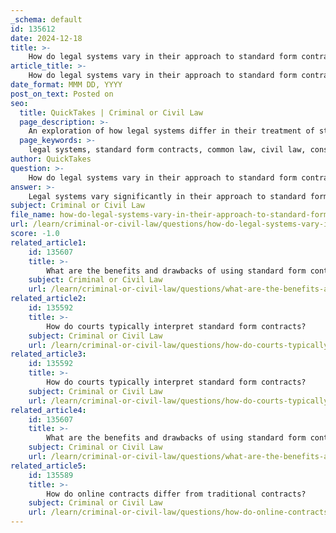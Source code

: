 ```yaml
---
_schema: default
id: 135612
date: 2024-12-18
title: >-
    How do legal systems vary in their approach to standard form contracts?
article_title: >-
    How do legal systems vary in their approach to standard form contracts?
date_format: MMM DD, YYYY
post_on_text: Posted on
seo:
  title: QuickTakes | Criminal or Civil Law
  page_description: >-
    An exploration of how legal systems differ in their treatment of standard form contracts, covering aspects like common law vs. civil law, consumer protection laws, regulatory frameworks, and judicial interpretations.
  page_keywords: >-
    legal systems, standard form contracts, common law, civil law, consumer protection, regulatory frameworks, judicial interpretation, international agreements, contract fairness, contra proferentem
author: QuickTakes
question: >-
    How do legal systems vary in their approach to standard form contracts?
answer: >-
    Legal systems vary significantly in their approach to standard form contracts, reflecting differences in legal traditions, consumer protection philosophies, and regulatory frameworks. Here are some key points of comparison:\n\n1. **Common Law vs. Civil Law Systems**: In common law jurisdictions, such as the United States and the United Kingdom, standard form contracts are often scrutinized for fairness, particularly in consumer transactions. Courts may interpret ambiguous terms against the interests of the party that drafted the contract, a principle known as "contra proferentem." In contrast, civil law jurisdictions, like Germany, may have more structured regulations governing standard form contracts, often requiring explicit consent to particularly onerous terms.\n\n2. **Consumer Protection**: Many legal systems have implemented specific consumer protection laws that address the use of standard form contracts. For instance, in the European Union, directives require that unfair terms in consumer contracts be rendered void. This contrasts with some jurisdictions where the enforcement of standard form contracts is more lenient, allowing businesses greater leeway in imposing terms.\n\n3. **Regulatory Frameworks**: Different countries have varying regulatory bodies that oversee the fairness of standard form contracts. For example, in India, the regulation of standard form contracts is evolving, with courts increasingly examining the balance of power between contracting parties. In the U.S., the Federal Trade Commission (FTC) plays a role in regulating unfair or deceptive acts in commerce, which can include the use of standard form contracts.\n\n4. **Judicial Interpretation**: Courts in different jurisdictions may interpret standard form contracts differently based on local legal principles. For example, South African law has been compared to German law in terms of how each system addresses the unique challenges posed by standard form contracts. South African courts may focus on the reasonableness of terms and the bargaining power of the parties involved.\n\n5. **International Considerations**: As commerce becomes increasingly global, the use of standard form contracts in international agreements raises additional complexities. Legal systems must adapt to ensure that these contracts comply with the laws of multiple jurisdictions, which can lead to variations in enforceability and interpretation.\n\nIn summary, while standard form contracts serve as a practical tool for facilitating transactions, their regulation and interpretation can vary widely across legal systems, influenced by local laws, consumer protection measures, and judicial philosophies. Understanding these differences is crucial for businesses engaging in international transactions.
subject: Criminal or Civil Law
file_name: how-do-legal-systems-vary-in-their-approach-to-standard-form-contracts.md
url: /learn/criminal-or-civil-law/questions/how-do-legal-systems-vary-in-their-approach-to-standard-form-contracts
score: -1.0
related_article1:
    id: 135607
    title: >-
        What are the benefits and drawbacks of using standard form contracts?
    subject: Criminal or Civil Law
    url: /learn/criminal-or-civil-law/questions/what-are-the-benefits-and-drawbacks-of-using-standard-form-contracts
related_article2:
    id: 135592
    title: >-
        How do courts typically interpret standard form contracts?
    subject: Criminal or Civil Law
    url: /learn/criminal-or-civil-law/questions/how-do-courts-typically-interpret-standard-form-contracts
related_article3:
    id: 135592
    title: >-
        How do courts typically interpret standard form contracts?
    subject: Criminal or Civil Law
    url: /learn/criminal-or-civil-law/questions/how-do-courts-typically-interpret-standard-form-contracts
related_article4:
    id: 135607
    title: >-
        What are the benefits and drawbacks of using standard form contracts?
    subject: Criminal or Civil Law
    url: /learn/criminal-or-civil-law/questions/what-are-the-benefits-and-drawbacks-of-using-standard-form-contracts
related_article5:
    id: 135589
    title: >-
        How do online contracts differ from traditional contracts?
    subject: Criminal or Civil Law
    url: /learn/criminal-or-civil-law/questions/how-do-online-contracts-differ-from-traditional-contracts
---
```


&nbsp;